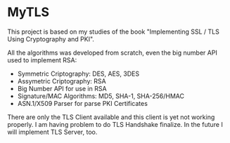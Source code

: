 # MyTLS
This project is based on my studies of the book "Implementing SSL / TLS Using Cryptography and PKI".

All the algorithms was developed from scratch, even the big number API used to implement RSA:
- Symmetric Criptography: DES, AES, 3DES
- Assymetric Criptography: RSA
- Big Number API for use in RSA
- Signature/MAC Algorithms: MD5, SHA-1, SHA-256/HMAC
- ASN.1/X509 Parser for parse PKI Certificates

There are only the TLS Client available and this client is yet not working properly. 
I am having problem to do TLS Handshake finalize.
In the future I will implement TLS Server, too.

